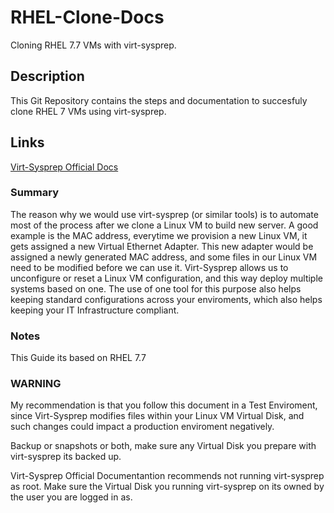 # RHEL-Clone-Docs
Cloning RHEL 7.7 VMs with virt-sysprep.

## Description
This Git Repository contains the steps and documentation to succesfuly clone RHEL 7 VMs using virt-sysprep.

## Links
[Virt-Sysprep Official Docs](http://libguestfs.org/virt-sysprep.1.html)

### Summary
The reason why we would use virt-sysprep (or similar tools) is to automate most of the process after we clone a Linux VM to build new server. A good example is the MAC address, everytime we provision a new Linux VM, it gets assigned a new Virtual Ethernet Adapter. This new adapter would be assigned a newly generated MAC address, and some files in our Linux VM need to be modified before we can use it. Virt-Sysprep allows us to unconfigure or reset a Linux VM configuration, and this way deploy multiple systems based on one. The use of one tool for this purpose also helps keeping standard configurations across your enviroments, which also helps keeping your IT Infrastructure compliant. 

### Notes
This Guide its based on RHEL 7.7

### WARNING
My recommendation is that you follow this document in a Test Enviroment, since Virt-Sysprep modifies files within your Linux VM Virtual Disk, and such changes could impact a production enviroment negatively.

Backup or snapshots or both, make sure any Virtual Disk you prepare with virt-sysprep its backed up.

Virt-Sysprep Official Documentantion recommends not running virt-sysprep as root. Make sure the Virtual Disk you running virt-sysprep on its owned by the user you are logged in as.
